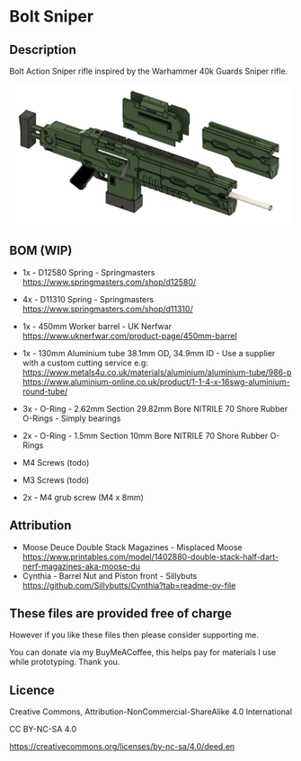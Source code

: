 # Bolt Sniper

## Description

Bolt Action Sniper rifle inspired by the Warhammer 40k Guards Sniper rifle.

<img src="Images/preview.png" width="800">


## BOM (WIP)
- 1x - D12580 Spring - Springmasters 
	https://www.springmasters.com/shop/d12580/ 
- 4x - D11310 Spring - Springmasters 
	https://www.springmasters.com/shop/d11310/  
- 1x - 450mm Worker barrel - UK Nerfwar 
	https://www.uknerfwar.com/product-page/450mm-barrel
- 1x - 130mm Aluminium tube 38.1mm OD, 34.9mm ID - Use a supplier with a custom cutting service e.g: 
    https://www.metals4u.co.uk/materials/aluminium/aluminium-tube/986-p
    https://www.aluminium-online.co.uk/product/1-1-4-x-16swg-aluminium-round-tube/
	
- 3x - O-Ring -  2.62mm Section 29.82mm Bore NITRILE 70 Shore Rubber O-Rings - Simply bearings
- 2x - O-Ring - 	1.5mm Section 10mm Bore NITRILE 70 Shore Rubber O-Rings
- M4 Screws (todo)
- M3 Screws (todo)
- 2x - M4 grub screw (M4 x 8mm)

## Attribution
- Moose Deuce Double Stack Magazines - Misplaced Moose
	https://www.printables.com/model/1402880-double-stack-half-dart-nerf-magazines-aka-moose-du
- Cynthia - Barrel Nut and Piston front - Sillybuts 
	https://github.com/Sillybutts/Cynthia?tab=readme-ov-file

## These files are provided free of charge
However if you like these files then please consider supporting me.

You can donate via my BuyMeACoffee, this helps pay for materials I use while prototyping. Thank you.


## Licence
Creative Commons, Attribution-NonCommercial-ShareAlike 4.0 International

CC BY-NC-SA 4.0

https://creativecommons.org/licenses/by-nc-sa/4.0/deed.en